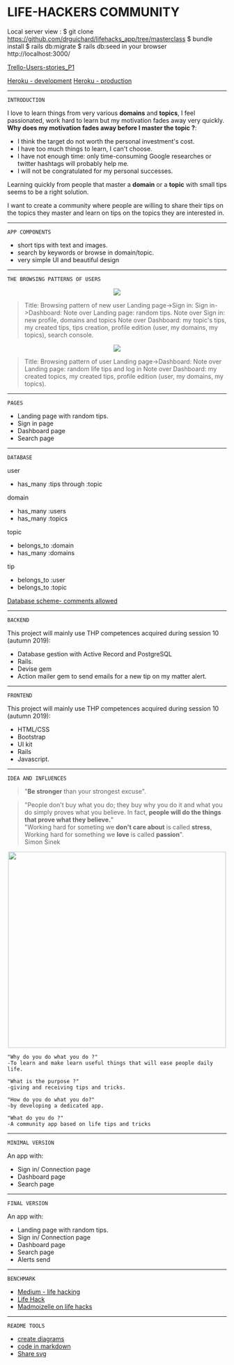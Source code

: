 

# LIFE-HACKERS COMMUNITY

Local server view :
$ git clone https://github.com/drguichard/lifehacks_app/tree/masterclass
$ bundle install
$ rails db:migrate
$ rails db:seed
in your browser http://localhost:3000/

[Trello-Users-stories_P1](https://trello.com/b/gxEx3CuS/s1-life-hacks-community-users-stories)

[Heroku - development](https://life-hacks-app.herokuapp.com/)
[Heroku - production](https://life-hacks-app-production.herokuapp.com/)


---------------------------------------------------------------------------------------------------------------------------------------------------------------------------------------

	INTRODUCTION

I love to learn things from very various **domains** and **topics**, I feel passionated, work hard to learn but my motivation fades away very quickly. <br>
**Why does my motivation fades away before I master the topic ?**:<br>

* I think the target do not worth the personal investment's cost.<br>
* I have too much things to learn, I can't choose.<br>
* I have not enough time: only time-consuming Google researches or twitter hashtags will probably help me.<br>
* I will not be congratulated for my personal successes.<br>

Learning quickly from people that master a **domain** or a **topic**  with small tips seems to be a right solution.

I want to create a community where people are willing to share their tips on the topics they master and learn on tips on the topics they are interested in.


---------------------------------------------------------------------------------------------------------------------------------------------------------------------------------------

	APP COMPONENTS

* short tips with text and images.
* search by keywords or browse in domain/topic.
* very simple UI and beautiful design

---------------------------------------------------------------------------------------------------------------------------------------------------------------------------------------

	THE BROWSING PATTERNS OF USERS
<p align="center">
  <img width=auto height=auto src="https://svgshare.com/i/G8i.svg">
</p>

>Title: Browsing pattern of new user
>Landing page->Sign in: 
>Sign in->Dashboard: 
>Note over Landing page: random tips.
>Note over Sign in: new profile, domains and topics
>Note over Dashboard: my topic's tips, my created tips, tips creation, profile edition (user, my domains, my topics), search console.


<p align="center">
  <img width=auto height=auto src="https://svgshare.com/i/G8v.svg">
</p>

>Title: Browsing pattern of user
>Landing page->Dashboard: 
>Note over Landing page: random life tips and log in
>Note over Dashboard: my created topics, my created tips, profile edition (user, my domains, my topics).

---------------------------------------------------------------------------------------------------------------------------------------------------------------------------------------

	PAGES

* Landing page with random tips.
* Sign in page
* Dashboard page
* Search page

---------------------------------------------------------------------------------------------------------------------------------------------------------------------------------------

	DATABASE

user
* has_many :tips through :topic

domain
* has_many :users
* has_many :topics

topic
* belongs_to :domain
* has_many :domains

tip
* belongs_to :user
* belongs_to :topic

[Database scheme- comments allowed](https://drive.google.com/file/d/1cBeVdEN9kjMpSmPOjgXi-y0CeuNHlyje/view?usp=sharing)


---------------------------------------------------------------------------------------------------------------------------------------------------------------------------------------

	BACKEND

This project will mainly use THP competences acquired during session 10 (autumn 2019):
* Database gestion with Active Record and PostgreSQL
* Rails.
* Devise gem 
* Action mailer gem to send emails for a new tip on my matter alert.

---------------------------------------------------------------------------------------------------------------------------------------------------------------------------------------

	FRONTEND

This project will mainly use THP competences acquired during session 10 (autumn 2019):
* HTML/CSS
* Bootstrap
* UI kit
* Rails
* Javascript.


---------------------------------------------------------------------------------------------------------------------------------------------------------------------------------------

	IDEA AND INFLUENCES

>"**Be stronger** than your strongest excuse".

>"People don't buy what you do; they buy why you do it and what you do simply proves what you believe. In fact, **people will do the things that prove what they believe.**"<br>
>"Working hard for someting we **don't care about** is called **stress**, Working hard for something we **love** is called **passion**". <br>Simon Sinek

<p align="center">
  <img width="500" height="450" src="http://www.varchannelmarketing.com/wp-content/uploads/2014/02/The-golden-circle-e1391717108503.gif">
</p>

	"Why do you do what you do ?"
	-To learn and make learn useful things that will ease people daily life.

	"What is the purpose ?"
	-giving and receiving tips and tricks.

	"How do you do what you do?"
	-by developing a dedicated app.

	"What do you do ?"
	-A community app based on life tips and tricks


---------------------------------------------------------------------------------------------------------------------------------------------------------------------------------------

	MINIMAL VERSION

An app with:
* Sign in/ Connection page
* Dashboard page
* Search page


---------------------------------------------------------------------------------------------------------------------------------------------------------------------------------------

	FINAL VERSION

An app with:
* Landing page with random tips.
* Sign in/ Connection page
* Dashboard page
* Search page
* Alerts send


---------------------------------------------------------------------------------------------------------------------------------------------------------------------------------------

	BENCHMARK

* [Medium - life hacking](https://medium.com/essentiels/life-hacking-82-astuces-pour-vous-simplifier-la-vie-a6503c3e0895)
* [Life Hack](https://www.lifehack.org/)
* [Madmoizelle on life hacks](https://www.madmoizelle.com/life-hacks-129672)

---------------------------------------------------------------------------------------------------------------------------------------------------------------------------------------

	README TOOLS

* [create diagrams](https://bramp.github.io/js-sequence-diagrams/)
* [code in markdown](https://stackedit.io/app#)
* [Share svg](https://svgur.com/)

